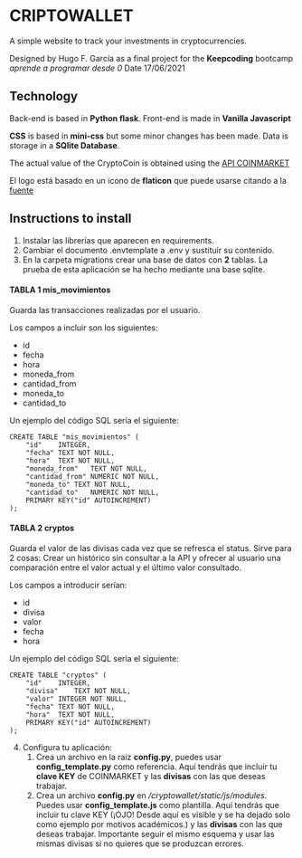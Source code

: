 # CRIPTOWALLET

A simple website to track your investments in cryptocurrencies.

Designed by Hugo F. García as a final project for the **Keepcoding** bootcamp *aprende a programar desde 0*
Date 17/06/2021

## Technology
Back-end is based in **Python flask**.
Front-end is made in **Vanilla Javascript**

**CSS** is based in **mini-css** but some minor changes has been made.
Data is storage in a **SQlite Database**.

The actual value of the CryptoCoin is obtained using the [API COINMARKET](https://pro-api.coinmarketcap.com)

El logo está basado en un icono de **flaticon** que puede usarse citando a la [fuente](https://www.flaticon.com/)

## Instructions to install

1. Instalar las librerías que aparecen en requirements.
2. Cambiar el documento .envtemplate a .env y sustituir su contenido.
3. En la carpeta migrations crear una base de datos con **2** tablas. La prueba de esta aplicación se ha hecho mediante una base sqlite. 

#### TABLA 1 mis_movimientos
Guarda las transacciones realizadas por el usuario.

Los campos a incluir son los  siguientes:
- id
- fecha
- hora
- moneda_from
- cantidad_from
- moneda_to
- cantidad_to

Un ejemplo del código SQL sería el siguiente:
```
CREATE TABLE "mis_movimientos" (
	"id"	INTEGER,
	"fecha"	TEXT NOT NULL,
	"hora"	TEXT NOT NULL,
	"moneda_from"	TEXT NOT NULL,
	"cantidad_from"	NUMERIC NOT NULL,
	"moneda_to"	TEXT NOT NULL,
	"cantidad_to"	NUMERIC NOT NULL,
	PRIMARY KEY("id" AUTOINCREMENT)
);
``` 

#### TABLA 2 cryptos
Guarda el valor de las divisas cada vez que se refresca el status.
Sirve para 2 cosas: Crear un histórico sin consultar a la API y ofrecer al usuario una comparación
entre el valor actual y el último valor consultado.

Los campos a introducir serían:

- id
- divisa
- valor
- fecha
- hora

Un ejemplo del código SQL sería el siguiente:
```
CREATE TABLE "cryptos" (
	"id"	INTEGER,
	"divisa"	TEXT NOT NULL,
	"valor"	INTEGER NOT NULL,
	"fecha"	TEXT NOT NULL,
	"hora"	TEXT NOT NULL,
	PRIMARY KEY("id" AUTOINCREMENT)
);
```

4. Configura tu aplicación:
	1. Crea un archivo en la raiz **config.py**, puedes usar **config_template.py** como referencia.
	  Aquí tendrás que incluir tu **clave KEY** de COINMARKET y las **divisas** con las que deseas trabajar.
	2. Crea un archivo **config.py** en */cryptowallet/static/js/modules*. Puedes usar **config_template.js** como plantilla.
	  Aquí tendrás que incluir tu clave KEY (¡OJO! Desde aquí es visible  y se ha dejado solo como ejemplo por motivos académicos.)
	  y las **divisas** con las que deseas trabajar. Importante seguir el mismo esquema y usar las mismas divisas si no quieres que se
	  produzcan errores.